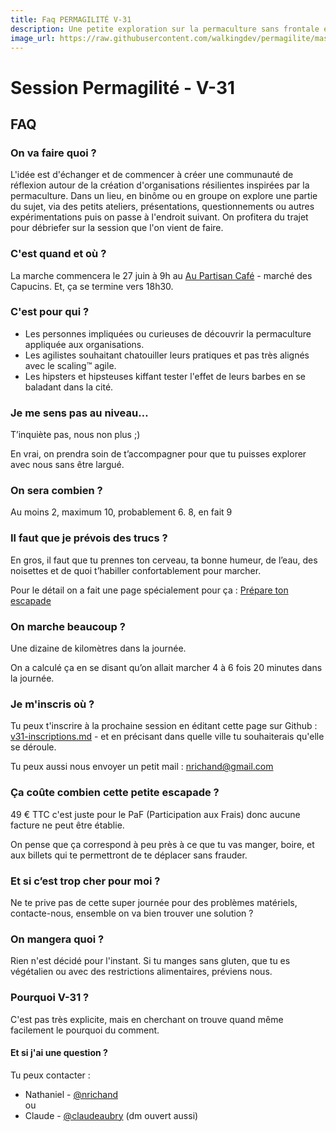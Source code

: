```yaml
---
title: Faq PERMAGILITÉ V-31
description: Une petite exploration sur la permaculture sans frontale et sans baudrier du côté de Bordeaux.
image_url: https://raw.githubusercontent.com/walkingdev/permagilite/master/media/banner.jpg
---
```


# Session Permagilité - V-31

## FAQ

### On va faire quoi ?

L'idée est d'échanger et de commencer à créer une communauté de réflexion autour de la création d'organisations résilientes inspirées par la permaculture.
Dans un lieu, en binôme ou en groupe on explore une partie du sujet, via des petits ateliers, présentations, questionnements ou autres expérimentations puis on passe à l'endroit suivant.
On profitera du trajet pour débriefer sur la session que l'on vient de faire.

### C'est quand et où ?

La marche commencera le 27 juin à 9h au [Au Partisan Café](https://www.facebook.com/PartisanCafeCapucins/) - marché des Capucins.
Et, ça se termine vers 18h30.

### C'est pour qui ?

- Les personnes impliquées ou curieuses de découvrir la permaculture appliquée aux organisations.
- Les agilistes souhaitant chatouiller leurs pratiques et pas très alignés avec le scaling™ agile.
- Les hipsters et hipsteuses kiffant tester l'effet de leurs barbes en se baladant dans la cité.

### Je me sens pas au niveau…

T’inquiète pas, nous non plus ;)

En vrai, on prendra soin de t’accompagner pour que tu puisses explorer avec nous sans être largué.

### On sera combien ?

Au moins 2, maximum 10, probablement 6. 
8, en fait 9

### Il faut que je prévois des trucs ?

En gros, il faut que tu prennes ton cerveau, ta bonne humeur, de l’eau, des noisettes et de quoi t’habiller confortablement pour marcher.

Pour le détail on a fait une page spécialement pour ça : [Prépare ton escapade](http://walkingdev.fr/#walkingdev/permagilite/blob/master/v31/prepare-ton-escapade.md)

### On marche beaucoup ?

Une dizaine de kilomètres dans la journée.

On a calculé ça en se disant qu’on allait marcher 4 à 6 fois 20 minutes dans la journée.

### Je m'inscris où ?

Tu peux t'inscrire à la prochaine session en éditant cette page sur Github : [v31-inscriptions.md](https://github.com/walkingdev/permagilite/edit/master/v31/inscriptions.md) - et en précisant dans quelle ville tu souhaiterais qu'elle se déroule.

Tu peux aussi nous envoyer un petit mail : [nrichand@gmail.com](mailto:nrichand@gmail.com)

### Ça coûte combien cette petite escapade ?

49 € TTC c'est juste pour le PaF (Participation aux Frais) donc aucune facture ne peut être établie.

On pense que ça correspond à peu près à ce que tu vas manger, boire, et aux billets qui te permettront de te déplacer sans frauder.

### Et si c’est trop cher pour moi ?

Ne te prive pas de cette super journée pour des problèmes matériels, contacte-nous, ensemble on va bien trouver une solution ? 

### On mangera quoi ?

Rien n'est décidé pour l'instant. Si tu manges sans gluten, que tu es végétalien ou avec des restrictions alimentaires, préviens nous.

### Pourquoi V-31 ?

C'est pas très explicite, mais en cherchant on trouve quand même facilement le pourquoi du comment.

#### Et si j'ai une question ?

Tu peux contacter :  
- Nathaniel - [@nrichand](http://twitter.com/nrichand)  
ou  
- Claude - [@claudeaubry](http://twitter.com/claudeaubry) (dm ouvert aussi) 
